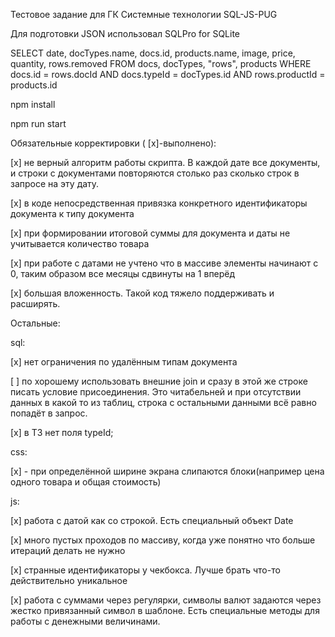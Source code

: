 Тестовое задание для ГК Системные технологии SQL-JS-PUG

Для подготовки JSON использовал SQLPro for SQLite

<!-- --- SQL запрос --- -->

SELECT date, docTypes.name, docs.id, products.name, image, price, quantity, rows.removed FROM docs, docTypes, "rows", products WHERE docs.id = rows.docId AND docs.typeId = docTypes.id AND rows.productId = products.id

<!-- -- Run -- -->

npm install

npm run start

Обязательные корректировки ( [x]-выполнено):

[x] не верный алгоритм работы скрипта. В каждой дате все документы, и строки с документами повторяются столько раз сколько строк в запросе на эту дату.

[x] в коде непосредственная привязка конкретного идентификаторы документа к типу документа

[x] при формировании итоговой суммы для документа и даты не учитывается количество товара

[x] при работе с датами не учтено что в массиве элементы начинают с 0, таким образом все месяцы сдвинуты на 1 вперёд

[x] большая вложенность. Такой код тяжело поддерживать и расширять.

Остальные:

sql:

[x] нет ограничения по удалённым типам документа

[ ] по хорошему использовать внешние join и сразу в этой же строке писать условие присоединения. Это читабельней и при отсутствии данных в какой то из таблиц, строка с остальными данными всё равно попадёт в запрос.

[x] в ТЗ нет поля typeId;

css:

[x] - при определённой ширине экрана слипаются блоки(например цена одного товара и общая стоимость)

js:

[x] работа с датой как со строкой. Есть специальный объект Date

[x] много пустых проходов по массиву, когда уже понятно что больше итераций делать не нужно

[x] странные идентификаторы у чекбокса. Лучше брать что-то действительно уникальное

[x] работа с суммами через регулярки, символы валют задаются через жестко привязанный символ в шаблоне. Есть специальные методы для работы с денежными величинами.
